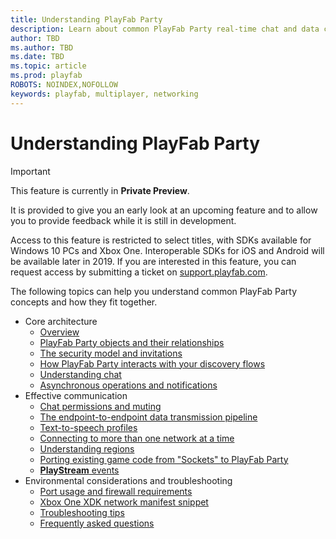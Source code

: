 ```yaml
---
title: Understanding PlayFab Party
description: Learn about common PlayFab Party real-time chat and data communication concepts.
author: TBD
ms.author: TBD
ms.date: TBD
ms.topic: article
ms.prod: playfab
ROBOTS: NOINDEX,NOFOLLOW
keywords: playfab, multiplayer, networking
---
```


# Understanding PlayFab Party

> [!IMPORTANT]
> This feature is currently in **Private Preview**.
>
> It is provided to give you an early look at an upcoming feature and to allow you to provide feedback while it is still in development.
>
> Access to this feature is restricted to select titles, with SDKs available for Windows 10 PCs and Xbox One. Interoperable SDKs for iOS and Android will be available later in 2019. If you are interested in this feature, you can request access by submitting a ticket on [support.playfab.com](https://support.playfab.com/hc/en-us/requests/new).

The following topics can help you understand common PlayFab Party concepts and how they fit together.

* Core architecture
  * [Overview](understanding-party-overview.md)
  * [PlayFab Party objects and their relationships](understanding-party-objects.md)
  * [The security model and invitations](understanding-party-invitations.md)
  * [How PlayFab Party interacts with your discovery flows](understanding-party-discovery.md)
  * [Understanding chat](understanding-party-chat.md)
  * [Asynchronous operations and notifications](understanding-party-asynchronous-operations.md)
* Effective communication
  * [Chat permissions and muting](understanding-party-chat-permissions-and-muting.md)
  * [The endpoint-to-endpoint data transmission pipeline](understanding-party-endpoint-transmission.md)
  * [Text-to-speech profiles](understanding-party-text-to-speech-profiles.md)
  * [Connecting to more than one network at a time](understanding-party-multiple-networks.md)
  * [Understanding regions](understanding-party-regions.md)
  * [Porting existing game code from "Sockets" to PlayFab Party](party-porting-from-sockets.md)
  * [**PlayStream** events](party-playstream-events.md)
* Environmental considerations and troubleshooting
  * [Port usage and firewall requirements](understanding-party-port-usage.md)
  * [Xbox One XDK network manifest snippet](understanding-party-xbox-one-xdk-network-manifest.md)
  * [Troubleshooting tips](understanding-party-troubleshooting.md)
  * [Frequently asked questions](understanding-party-frequently-asked-questions.md)

